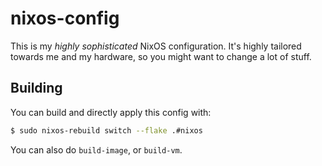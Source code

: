 # nixos-config

This is my *highly sophisticated* NixOS configuration. It's highly tailored towards me and my hardware, so you might want to change a lot of stuff.

## Building

You can build and directly apply this config with:

```bash
$ sudo nixos-rebuild switch --flake .#nixos
```

You can also do `build-image`, or `build-vm`.
